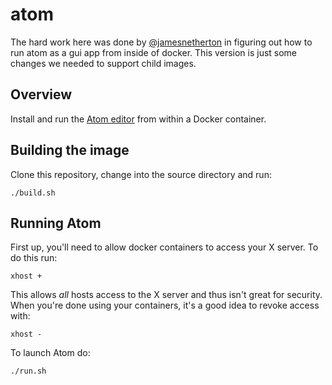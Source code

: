 # atom

The hard work here was done by [@jamesnetherton](https://github.com/jamesnetherton/docker-atom-editor) in figuring out how to run atom as a gui app from inside of docker. This version is just some changes we needed to support child images.

## Overview

Install and run the [Atom editor](https://atom.io/) from within a Docker container.

## Building the image

Clone this repository, change into the source directory and run:

```
./build.sh
```

## Running Atom

First up, you'll need to allow docker containers to access your X server. To do this run:

```
xhost +
```

This allows *all* hosts access to the X server and thus isn't great for security. When you're done using your containers, it's a good idea to revoke access with:

```
xhost -
```

To launch Atom do:

```
./run.sh
```
